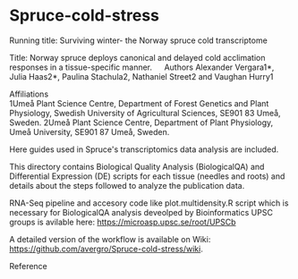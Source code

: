 
# Spruce-cold-stress

Running title: Surviving winter- the Norway spruce cold transcriptome

Title: Norway spruce deploys canonical and delayed cold acclimation responses in a  tissue-specific manner. 
 
Authors 
	Alexander Vergara1*, Julia Haas2*, Paulina Stachula2, Nathaniel Street2 and Vaughan Hurry1

Affiliations	
	1Umeå Plant Science Centre, Department of Forest Genetics and Plant Physiology, Swedish University of Agricultural Sciences, SE901 83 Umeå, Sweden. 2Umeå Plant Science Centre, Department of Plant Physiology, Umeå University, SE901 87 Umeå, Sweden.



Here guides used in Spruce's transcriptomics data analysis are included.

This directory contains Biological Quality Analysis (BiologicalQA) and Differential Expression (DE) scripts for each tissue (needles and roots) and details about the steps followed to analyze the publication data.  

RNA-Seq pipeline and accesory code like plot.multidensity.R script which is necessary for BiologicalQA analysis deveolped by Bioinformatics UPSC groups is avilable here:
https://microasp.upsc.se/root/UPSCb

A detailed version of the workflow is available on Wiki:
https://github.com/avergro/Spruce-cold-stress/wiki.


Reference
